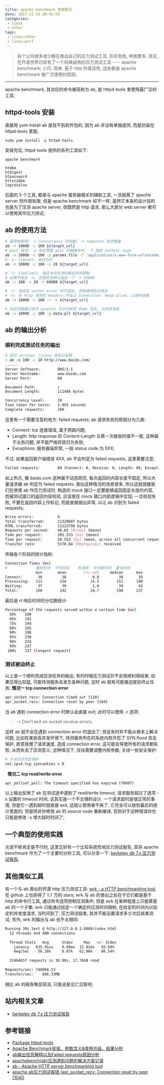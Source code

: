 ```yaml
---
title: apache benchmark 使用笔记
date: 2017-11-25 20:41:55
categories:
 - linux
 - other
tags:
 - linux:other
 - linux:perf
---
```


> 各个公司或多或少都在推出自己的压力测试工具, 形形色色, 种类繁多; 其实, 在开源世界已经有了一个经典成熟的压力测试工具 ---- apache benchmark;
小巧, 简单, 基于 http 的普适性, 这些都是 apache benchmark 被广泛使用的原因;

<!--more-->

------

apache benchmark, 其对应的命令被简称为 ab, 是 httpd-tools 里使用最广泛的工具;

## **httpd-tools 安装**
直接用 yum install ab 是找不到软件包的, 因为 ab 并没有单独提供, 而是封装在 httpd-tools 里面;
```
sudo yum install -y httpd-tools
```
安装完后, httpd-tools 提供的系列工具如下:
```
apache benchmark

htdbm
htdigest
htpassword
httxt2dbm
logresolve
```
后面的 5 个工具, 都是与 apache 服务器相关的辅助工具, 一旦脱离了 apache server 则作用有限; 但是 apache benchmark 却不一样, 虽然它本来的设计目的也是为了压测 apache server, 但既然是 http 请求, 那么大部分 web server 都可以使用其作压力测试;

## **ab 的使用方法**
``` bash
# 最简单使用: -c concurrency 并发数; -n requests 请求数量
ab -n 10000 -c 100 ${target_url}
# post 请求: -p 指定需要 post 的数据文件, -T 指定 content-type
ab -n 10000 -c 100 -p params.file -T 'application/x-www-form-urlencoded' ${target_url}
# -s: timeout, 单位为秒
ab -n 10000 -c 100 -s 20 ${target_url}

# -t: timelimit, 指定本次压测的最长时间限制
# 如果不指定 -n, 这里还会默认指定一个 -n 50000
ab -c 100 -s 20 -t 60000 ${target_url}

# -r: 当发生 socket error 时不退出, 而是继续执行请求
# -k: 在 http 请求的 headers 中加上 Connection: keep-alive, 以保持连接 
ab -n 10000 -c 100 -r -k ${target_url}

# 将压测数据记录为 gunplot 可以分析的 dump 文件, 以供其渲染
ab -n 10000 -c 100 -g data.plt ${target_url}
```

## **ab 的输出分析**
### **顺利完成测试任务的输出**
``` bash
# 部分 version, licene 信息已省略
> ab -n 100 -c 10 http://www.baidu.com/
......
Server Software:        BWS/1.1
Server Hostname:        www.baidu.com
Server Port:            80

Document Path:          /
Document Length:        111488 bytes

Concurrency Level:      10
Time taken for tests:   2.055 seconds
Complete requests:      100
```
这里有一个需要注意的地方: failed requests;
ab 请求失败的原因分为几类:

* Connect: tcp 连接错误, 属于网路问题;
* Length: http response 的 Content-Length 与第一次接收的值不一致, 这种属于业务问题, 并不能严格将其归为失败;
* Exceptions: 服务器端异常, 一般 status code 为 5XX;

不过, 如果返回客户端错误 4XX, ab 不会判定为 failed requests, 这里需要注意;

``` bash
Failed requests:        89 (Connect: 0, Receive: 0, Length: 89, Exceptions: 0)
```

如上所示, 像 baidu.com 这种属于动态网页, 每次返回的内容长度不固定, 所以大量请求被 ab 判定为 failed requests;
类似这种情况的场景很多, 所以这就提醒我们在使用 ab 作压力测试时, 构造的 mock 接口一定要能够返回固定长度的内容, 而被测试接口的返回内容校验, 应该放在 mock 接口内部逻辑中实现; 一旦校验失败, 不要在返回内容上作标记, 而是直接抛出异常, 以让 ab 识别为 failed requests;

``` bash
Write errors:           0
Total transferred:      11320607 bytes
HTML transferred:       11223796 bytes
Requests per second:    48.65 [#/sec] (mean)
Time per request:       205.533 [ms] (mean)
Time per request:       20.553 [ms] (mean, across all concurrent requests)
Transfer rate:          5378.84 [Kbytes/sec] received
```
传输各个阶段的统计指标:
``` bash
Connection Times (ms)
#             最短时间  平均时间    标准差  中位数时间  最长时间
              min       mean        [+/-sd]     median      max
Connect:       36         38            0.8         38       39
Processing:   113        154           14.5        152      198
Waiting:       37         39            1.0         39       42
Total:        150        192           14.7        190      237
```
最后是 rt 响应时间的分位数统计:
``` bash
Percentage of the requests served within a certain time (ms)
  50%    190
  66%    192
  75%    194
  80%    195
  90%    198
  95%    230
  98%    234
  99%    237
 100%    237 (longest request)
```

### **测试被迫终止**
以上是一个顺利完成压测任务的输出; 有的时候压力测试并不会很顺利得结束, 如果压得比较猛, 可能待测服务会发生各种问题, 这时 ab 就有可能被迫提前终止任务;
**情况一 tcp connection error**
``` bash
apr_socket_recv: Connection timed out (110)
apr_socket_recv: Connection reset by peer (104)
```
当 ab 遇到 connection error 时默认会直接 exit; 此时可以使用 -r 选项:
> -r     Don't exit on socket receive errors.

这样 ab 就不会在遇到 connection error 时退出了; 但这有时并不能从根本上解决问题, 比如在某些高并发环境下, 待测服务所在的系统内核开启了 SYN flood 攻击保护, 故意拖慢了请求速度, 造成 connection error, 这可能会导致所有的请求都失败, 从而失去了压测意义; 这种情况下, 往往需要调整内核参数, 关闭一些安全保护:
``` bash
# 关闭洪流攻击保护
net.ipv4.tcp_syncookies = 0
```

&nbsp;
**情况二 tcp read/write error**
``` bash
apr_pollset_poll: The timeout specified has expired (70007)
```
以上输出反映了 ab 在测试途中遇到了 read/write timeout, 请求服务超过了选项 -s 设置的 timeout 时间; 这其实是一个不合理的设计, 一个请求超时是很正常的事情, 但是它一遇到超时就直接 exit, 这就让使用者不爽了, 它完全可以放到最后的统计里面的;
但是除非你修改 ab 的 source code 重新编译, 否则对于这种错误你也只能是修改 -s 增大超时时间了;

## **一个典型的使用实践**
光说不练肯定是不行的, 这里正好有一个比较系统性地压力测试报告, 其将 apache benchmark 作为了一个主要的分析工具, 可以分享一下: [berkeley db 7.x 压力测试报告]();

## **其他类似工具**
有一个与 ab 类似的开源 http 压力测试工具: [wrk - a HTTP benchmarking tool](https://github.com/wg/wrk), 在 github 上也获得了 1.7 万的 stars;
wrk 与 ab 的类似之处在于它们都是基于 http 的命令行工具, 通过命令选项控制压测条件; 但是 wrk 在某种程度上只能算是 ab 的一个子集:
wrk 只能通过给定一个确定的压测时间限制, 在给定的时间内以给定的并发度请求, 当时间到了, 压力测试结束, 其并不能设置请求多少次后结束测试;
另外, wrk 的输出与 ab 也不太相同:
``` bash
Running 30s test @ http://127.0.0.1:8080/index.html
  12 threads and 400 connections
  
  Thread Stats   Avg      Stdev     Max   +/- Stdev
    Latency   635.91us    0.89ms  12.92ms   93.69%
    Req/Sec    56.20k     8.07k   62.00k    86.54%
    
  22464657 requests in 30.00s, 17.76GB read
  
Requests/sec: 748868.53
Transfer/sec:    606.33MB
```
相比 ab 的报告略显简洁, 只能说是见仁见智吧;

## **站内相关文章**
- [berkeley db 7.x 压力测试报告]()

## **参考链接**
- [Package httpd-tools](https://www.mankier.com/package/httpd-tools)
- [Apache Benchmark安装、参数含义&使用总结、结果分析](http://blog.csdn.net/sangyongjia/article/details/49093945)
- [ab输出信息解释以及Failed requests原因分析](http://www.ttlsa.com/web/analysis-of-ab-output-information-interpretation-and-failed-requests/)
- [apachebench(ab)压测遇到问题的解决方案记录](https://www.douban.com/note/501373268/)
- [ab - Apache HTTP server benchmarking tool](http://httpd.apache.org/docs/2.2/programs/ab.html)
- [apache ab压力测试报错 (apr_socket_recv: Connection reset by peer (104))](http://www.cnblogs.com/archoncap/p/5883723.html)

